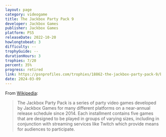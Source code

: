 ```yaml
---
layout: page
category: videogame
title: The Jackbox Party Pack 9
developer: Jackbox Games
publisher: Jackbox Games
platform: PS5
releaseDate: 2022-10-20
howlongtobeat: 3
difficulty: --
trophyGuide: --
durationHours: 3
trophies: 7/20
percent: 35%
progress: retired
link: https://psnprofiles.com/trophies/18862-the-jackbox-party-pack-9/barrelofjuice
date: 2024-03-09
---
```


From [Wikipedia](https://en.wikipedia.org/wiki/The_Jackbox_Party_Pack):

> The Jackbox Party Pack is a series of party video games developed by Jackbox Games for many different platforms on a near-annual release schedule since 2014. Each installment contains five games that are designed to be played in groups of varying sizes, including in conjunction with streaming services like Twitch which provide means for audiences to participate.
